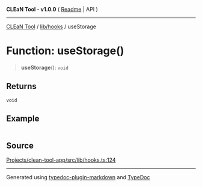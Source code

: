 **CLEaN Tool - v1.0.0** ( [Readme](../../../README.md) \| API )

***

[CLEaN Tool](../../../modules.md) / [lib/hooks](../README.md) / useStorage

# Function: useStorage()

> **useStorage**(): `void`

## Returns

`void`

## Example

```ts

```

## Source

[Projects/clean-tool-app/src/lib/hooks.ts:124](https://github.com/yuckyh/clean-tool-app/)

***

Generated using [typedoc-plugin-markdown](https://www.npmjs.com/package/typedoc-plugin-markdown) and [TypeDoc](https://typedoc.org/)
